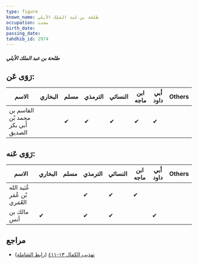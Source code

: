 ```yaml
---
type: figure
known_name: طلحة بن عَبد المَلِك الأيلي
occupation: محدث
birth_date:
passing_date:
tahdhib_id: 2974
---
```

##### طلحة بن عبد الملك الأيلي

## رَوَى عَن:
| الاسم                              | البخاري | مسلم | الترمذي | النسائي | ابن ماجه | أبي داود | Others |
| ---------------------------------- | ------- | ---- | ------- | ------- | -------- | -------- | ------ |
| القاسم بن محمد بْن أَبي بكر الصديق |         | ✔    | ✔       | ✔       | ✔        | ✔        |        |
## رَوَى عَنه:
| الاسم                          | البخاري | مسلم | الترمذي | النسائي | ابن ماجه | أبي داود | Others |
| ------------------------------ | ------- | ---- | ------- | ------- | -------- | -------- | ------ |
| عُبَيد الله بْن عُمَر العُمَري |         |      | ✔       | ✔       | ✔        |          |        |
| مالك بن أنس                    | ✔       |      | ✔       | ✔       |          | ✔        |        |
## مراجع
- [تهذيب الكمال ١٣-٤١١](obsidian://open?vault=Tahdhib-al-Kamal&file=Figures/٢٩٧٤-طلحة%20بن%20عبد%20الملك%20الأيلي) ([رابط الشاملة](https://shamela.ws/book/3722/6792))